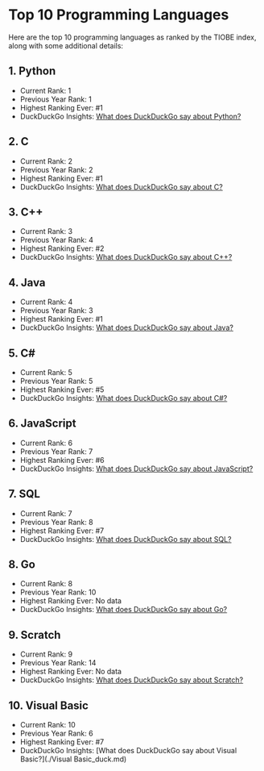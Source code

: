 # Top 10 Programming Languages

Here are the top 10 programming languages as ranked by the TIOBE index, along with some additional details:

## 1. Python

- Current Rank: 1
- Previous Year Rank: 1
- Highest Ranking Ever: #1
- DuckDuckGo Insights: [What does DuckDuckGo say about Python?](./Python_duck.md)

## 2. C

- Current Rank: 2
- Previous Year Rank: 2
- Highest Ranking Ever: #1
- DuckDuckGo Insights: [What does DuckDuckGo say about C?](./C_duck.md)

## 3. C++

- Current Rank: 3
- Previous Year Rank: 4
- Highest Ranking Ever: #2
- DuckDuckGo Insights: [What does DuckDuckGo say about C++?](./C++_duck.md)

## 4. Java

- Current Rank: 4
- Previous Year Rank: 3
- Highest Ranking Ever: #1
- DuckDuckGo Insights: [What does DuckDuckGo say about Java?](./Java_duck.md)

## 5. C#

- Current Rank: 5
- Previous Year Rank: 5
- Highest Ranking Ever: #5
- DuckDuckGo Insights: [What does DuckDuckGo say about C#?](./C#_duck.md)

## 6. JavaScript

- Current Rank: 6
- Previous Year Rank: 7
- Highest Ranking Ever: #6
- DuckDuckGo Insights: [What does DuckDuckGo say about JavaScript?](./JavaScript_duck.md)

## 7. SQL

- Current Rank: 7
- Previous Year Rank: 8
- Highest Ranking Ever: #7
- DuckDuckGo Insights: [What does DuckDuckGo say about SQL?](./SQL_duck.md)

## 8. Go

- Current Rank: 8
- Previous Year Rank: 10
- Highest Ranking Ever: No data
- DuckDuckGo Insights: [What does DuckDuckGo say about Go?](./Go_duck.md)

## 9. Scratch

- Current Rank: 9
- Previous Year Rank: 14
- Highest Ranking Ever: No data
- DuckDuckGo Insights: [What does DuckDuckGo say about Scratch?](./Scratch_duck.md)

## 10. Visual Basic

- Current Rank: 10
- Previous Year Rank: 6
- Highest Ranking Ever: #7
- DuckDuckGo Insights: [What does DuckDuckGo say about Visual Basic?](./Visual Basic_duck.md)

